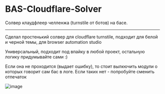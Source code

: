 # BAS-Cloudflare-Solver
Солвер клаудфлеер челленжа (turnstile от ботов) на басе.
___
Сделал простенький солвер для cloudflare turnstile, подходит для белой и черной темы, для browser automation studio

Универсальный, подходит под впайку в любой проект, остальную логику придумывайте сами :)

Если она не проходится (выдает ошибку), то стоит вылкючить модули о которых говорит сам бас в логе. Если таких нет - попробуйте сменить отпечаток

![image](https://github.com/user-attachments/assets/595aa611-666b-49ce-9f68-4177c7730219)
